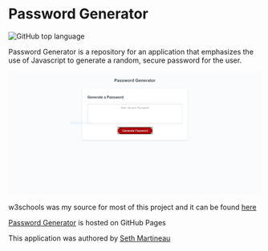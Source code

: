# Password Generator

![GitHub top language](https://img.shields.io/github/languages/top/slothings/password-generator)

Password Generator is a repository for an application that emphasizes the use of Javascript to generate a random, secure password for the user.

![Application landing page](Develop\assets\images\readme.JPG)

w3schools was my source for most of this project and it can be found [here](https://www.w3schools.com/)

[Password Generator](https://slothings.github.io/password-generator/) is hosted on GitHub Pages

This application was authored by [Seth Martineau](https://github.com/slothings)